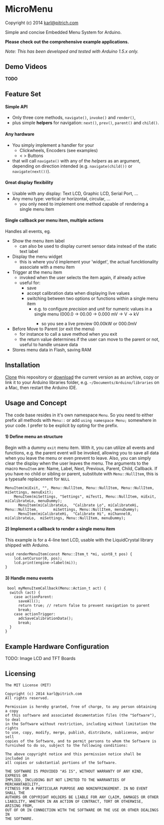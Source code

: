 MicroMenu
=========
Copyright (c) 2014 karl@pitrich.com


Simple and concise Embedded Menu System for Arduino.

**Please check out the comprehensive example applications.**


*Note: This has been developed and tested with Arduino 1.5.x only.*

## Demo Videos

**TODO**

## Feature Set

#### Simple API
 - Only three core methods, `navigate()`, `invoke()` and `render()`,
 - plus simple **helpers** for navigation: `next()`, `prev()`, `parent()` and `child()`.

#### Any hardware
 - You simply implement a handler for your
   - Clickwheels, Encoders (see examples)
   - < > Buttons
 - that will call `navigate()` with any of the *helpers* as an argument, depending on direction intended (e.g. `navigate(child())` or `navigate(next())`).

#### Great display flexibility 
 - Usable with any display: Text LCD, Graphic LCD, Serial Port, ...
 - Any menu type: vertical or horizontal, circular, ...
   - you only need to implement one method capable of rendering a single menu item

#### Single callback per menu item, multiple actions
Handles all events, eg.
 - Show the menu item label
   - can also be used to display current sensor data instead of the static text label
 - Display the menu widget
   - this is where you'd implement your 'widget', the actual funcktionality associate with a menu item
 - Trigger at the menu item
   - invoked when the user selects the item again, if already active
   - useful for: 
     - save
     - accept calibration data when displaying live values
     - switching between two options or functions within a single menu item
       - e.g. to configure *precision* and *unit* for numeric values in a single menu (000.0 -> 00.00 -> 0.000 <trigger> mV -> V -> kV
         - so you see a live preview 00.00kW or 000.0mV
 - Before Move to Parent (or exit the menu)
   - for instance to call a save method when you exit
   - the return value determines if the user can move to the parent or not, useful to handle unsave data
- Stores menu data in Flash, saving RAM


## Installation

[Clone] this repository or [download] the current version as an archive, copy or link it to your Arduino libraries folder, e.g. `~/Documents/Arduino/libraries` on a Mac, then restart the Arduino IDE.

[download]:https://github.com/0xPIT/menu/archive/master.zip
[Clone]:git@github.com:0xPIT/menu.git


## Usage and Concept

The code base resides in it's own namespace `Menu`. So you need to either prefix all methods with `Menu::` or add `using namespace Menu;` somewhere in your code. I prefer to be explicit by opting for the prefix.

#### 1) Define menu an structure
Begin with a dummy `exit` menu item. With it, you can utilize all events and functions, e.g. the parent event will be invoked, allowing you to save all data when you leave the menu or even prevent to leave.
Also, you can simply clear the display when the user leaves the menu.
The arguments to the macro `MenuItem` are: Name, Label, Next, Previous, Parent, Child, Callback. If you have no child or sibling or parent, substitute with `Menu::NullItem`, this is a typesafe replacement for `NULL`

    MenuItem(miExit, "", Menu::NullItem, Menu::NullItem, Menu::NullItem, miSettings, menuExit);
        MenuItem(miSettings, "Settings", miTest1, Menu::NullItem, miExit, miCalibrateLo, menuDummy);
          MenuItem(miCalibrateLo,  "Calibrate Lo", miCalibrateHi,  Menu::NullItem,       miSettings, Menu::NullItem, menuDummy);
          MenuItem(miCalibrateHi,  "Calibrate Hi", miChannel0, miCalibrateLo,  miSettings, Menu::NullItem, menuDummy);


#### 2) Implement a callback to render a single menu item
This example is for a 4-line text LCD, usable with the LiquidCrystal library shipped with Arduino.

    void renderMenuItem(const Menu::Item_t *mi, uint8_t pos) {
        lcd.setCursor(0, pos);
        lcd.print(engine->label(mi));
    }

#### 3) Handle menu events

     bool myMenuItemCallback(Menu::Action_t act) {
      switch (act) {
        case actionParent: 
          saveAll();
          return true; // return false to prevent navigation to parent
          break;
        case actionTrigger:
          adcSaveCalibrationData();
          break;
      }
    }

## Example Hardware Configuration

TODO: Image LCD and TFT Boards

## Licensing

```
The MIT License (MIT)

Copyright (c) 2014 karl@pitrich.com
All rights reserved.

Permission is hereby granted, free of charge, to any person obtaining a copy
of this software and associated documentation files (the "Software"), to deal
in the Software without restriction, including without limitation the rights
to use, copy, modify, merge, publish, distribute, sublicense, and/or sell
copies of the Software, and to permit persons to whom the Software is
furnished to do so, subject to the following conditions:

The above copyright notice and this permission notice shall be included in
all copies or substantial portions of the Software.

THE SOFTWARE IS PROVIDED "AS IS", WITHOUT WARRANTY OF ANY KIND, EXPRESS OR
IMPLIED, INCLUDING BUT NOT LIMITED TO THE WARRANTIES OF MERCHANTABILITY,
FITNESS FOR A PARTICULAR PURPOSE AND NONINFRINGEMENT. IN NO EVENT SHALL THE
AUTHORS OR COPYRIGHT HOLDERS BE LIABLE FOR ANY CLAIM, DAMAGES OR OTHER
LIABILITY, WHETHER IN AN ACTION OF CONTRACT, TORT OR OTHERWISE, ARISING FROM,
OUT OF OR IN CONNECTION WITH THE SOFTWARE OR THE USE OR OTHER DEALINGS IN
THE SOFTWARE.
```
